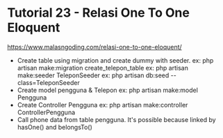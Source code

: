 # Tutorial 23 - Relasi One To One Eloquent
https://www.malasngoding.com/relasi-one-to-one-eloquent/

 - Create table using migration and create dummy with seeder.
   ex: php artisan make:migration create_telepon_table
   ex: php artisan make:seeder TeleponSeeder
   ex: php artisan db:seed --class=TeleponSeeder
 - Create model pengguna & Telepon
   ex: php artisan make:model Pengguna
 - Create Controller Pengguna
   ex: php artisan make:controller ControllerPengguna
 - Call phone data from table pengguna. It's possible because linked by hasOne() and belongsTo()
